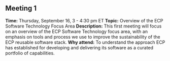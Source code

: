## Meeting 1

**Time:** Thursday, September 16, 3 - 4:30 pm ET
**Topic:** Overview of the ECP Software Technology Focus Area
**Description:** This first meeting will focus on an overview of the ECP Software Technology focus area, with an emphasis on tools and process we use to improve the sustainability of the ECP reusable software stack.
**Why attend:** To understand the approach ECP has established for developing and delivering its software as a curated portfolio of capabilities.
